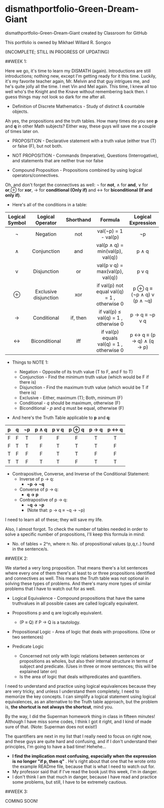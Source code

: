 # dismathportfolio-Green-Dream-Giant
dismathportfolio-Green-Dream-Giant created by Classroom for GitHub

This portfolio is owned by Mikhael Willard R. Songco

(INCOMPLETE; STILL IN PROGRESS OF UPDATING)

##WEEK 1:

Here we go, it's time to learn my DISMATH (again). Introductions are still introductions; nothing new, except I'm getting ready for it this time. Luckily, it's my favorite teacher again, Mr. Melvin and that guy intrigues me, and he's quite jolly all the time. I met Vin and Mel again. This time, I knew all too well who's the Knight and the Knave without remembering back then. I guess things may not look so dark for me after all.

- Definition of Discrete Mathematics - Study of distinct & countable objects.

Ah yes, the propositions and the truth tables. How many times do you see **p** and **q** in other Math subjects? Either way, these guys will save me a couple of times later on.

- PROPOSITION - Declarative statement with a truth value (either true (T) or false (F), but not both.
- NOT PROPOSITION - Commands (Imperative), Questions (Interrogative), and statements that are neither true nor false

- Compound Proposition - Propositions combined by using logical operators/connectives.

Oh, and don't forget the connectives as well: ¬ for **not**, ∧ for **and**, ∨ for **or**,⊕ for  **xor**, → for **conditional (Only if)** and ↔ for **biconditional (If and only if)**.

- Here's all of the conditions in a table:

| Logical Symbol  |  Logical Operator | Shorthand | Formula | Logical Expression |
| :-----: |:-------:|:-----:| :-------: | :-------: |
| ¬ |Negation | not | val(¬p) = 1 - val(p) | ¬p |
| ∧ | Conjunction | and | val(p ∧ q) = min(val(p), val(q)) | p ∧ q |
| v | Disjunction | or | val(p v q) = max(val(p), val(q)) | p v q |
| ⊕ | Exclusive disjunction | xor | if val(p)  not equal val(q) = 1 , otherwise  0|  p ⊕ q  ≡ (¬p ∧ q) v (p ∧ ¬q) |
| → | Conditional | if, then | if val(p)  ≤ val(q) = 1 , otherwise  0  | p → q ≡  ¬p v q |
| ↔ | Biconditional | iff | if val(p) equals val(q) = 1 , otherwise  0 |  p ↔ q ≡ (p → q) ∧ (q → p) |

- Things to NOTE 1:
   - Negation - Opposite of its truth value (T to F, and F to T)
   - Conjunction - Find the minimum truth value (which would be F if there is)
   - Disjunction - Find the maximum truth value (which would be T if there is)
   - Exclusive - Either, maximum (T); Both, minimum (F)
   - Conditional - *q* should be maximum, otherwise (F)
   - Biconditional - *p* and *q* must be equal, otherwise (F)

- And here's the Truth Table applicable to **p** and **q**:

| p  |  q | ¬p | p ∧ q | p v q | p ⊕ q | p → q | p ↔ q | 
|:---:|:---:|:---:|:-----:|:-----:|:-----:|:-----:|:-----:|
| F | F | T | F | F | F | T | T |
| F | T | T | F | T | T | T | F |
| T | F | F | F | T | T | F | F |
| T | T | F | T | T | F | T | T |

- Contrapositive, Converse, and Inverse of the Conditional Statement:
   - Inverse of p → q:
     - **¬p → ¬q**
   - Converse of p → q: 
     - **q → p**
   - Contrapostive of p → q:
     - **¬q → ¬p**
     - (Note that: p → q ≡ ¬q → ¬p)

I need to learn all of these; they will save my life.

Also, I almost forgot. To check the number of tables needed in order to solve a specific number of propositions, I'll keep this formula in mind:
- No. of tables = 2^n, where n: No. of propositional values (p,q,r..) found in the sentence/s.

##WEEK 2:

We started a very long proposition. That means there's a lot sentences where every one of them there's at least to or three propositions identified and connectives as well. This means the Truth table was not optional in solving these types of problems. And there's many more types of similar problems that I have to watch out for as well.

- Logical Equivalence - Compound propositions that have the same truthvalues in all possible cases are called logically equivalent.
- Propositions p and q are logically equivalent.
   - (P ≡ Q) if P → Q is a tautology.

- Propositional Logic - Area of logic that deals with propositions. (One or two sentences)

- Predicate Logic
   - Concerned not only with logic relations between sentences or propositions as wholes, but also their internal structure in terms of subject and predicate. (Uses in three or more sentences; this will be explained later on)
   - Is the area of logic that deals withpredicates and quantifiers.

I need to understand and practice using logical equivalences because they are very tricky, and unless I understand them completely, I need to memorize the key concepts. I can simplify a logical statement using logical equivalences, as an alternative to the Truth table approach, but the problem is, **the shortcut is not always the shortcut**, mind you.

By the way, I did the Superman homework thing in class in fifteen minutes! Although I have miss some codes, I think I got it right, and I kind of made sure of that. (Note: Superman does not exist!)

The quantifiers are next in my list that I really need to focus on right now, and these guys are quite hard and confusing, and if I don't understand their principles, I'm going to have a bad time! Hehehe...

  - **I find the implication most confusing, especially when the expression is no longer "if p, then q"** . He's right about that one that he wrote onto the example READme file, because that is what I need to watch out for.
  - My professor said that if I've read the book just this week, I'm in danger. 
  - I don't think I am that much in danger, because I have read and practice some problems, but still, I have to be extremely cautious.

##WEEK 3:

COMING SOON!
